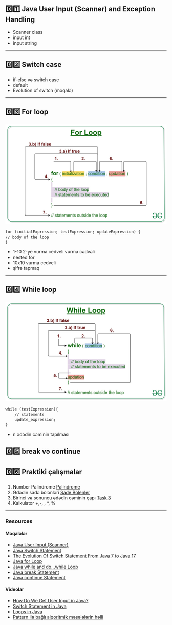 ## 0️⃣1️⃣ Java User Input (Scanner) and Exception Handling
* Scanner class
* input int
* input string

---
## 0️⃣2️⃣ Switch case
* if-else və switch case
* default
* Evolution of switch (məqalə)

---
## 0️⃣3️⃣ For loop

![img.png](imgs/for_loop.png)

    for (initialExpression; testExpression; updateExpression) {
    // body of the loop
    }

* 1-10 2-ye vurma cedveli vurma cədvəli
* nested for
* 10x10 vurma cedveli
* şifrə tapmaq

---
## 0️⃣4️⃣ While loop

![img.png](imgs/while_loop.png)
    
    while (testExpression){
        // statements
        update_expression;
    }

* n ədədin cəminin tapılması


## 0️⃣5️⃣ break və continue


## 0️⃣6️⃣ Praktiki çalışmalar

1. Number Palindrome [Palindrome](../../src/main/java/com/mastercode/week02/practice/PalindromeNumber.java)
2. Ədədin sadə bölənləri  [Sade Bolenler](../../src/main/java/com/mastercode/week02/practice/SadeBolenler.java)
3. Birinci və sonuncu ədədin cəminin çapı [Task 3](../../src/main/java/com/mastercode/week02/practice/Task3.java)
4. Kalkulator +,-, \, *, %

---
### Resources

#### Məqalələr
* [Java User Input (Scanner)](https://www.w3schools.com/java/java_user_input.asp)
* [Java Switch Statement](https://www.baeldung.com/java-switch)
* [The Evolution Of Switch Statement From Java 7 to Java 17](https://medium.com/@javatechie/the-evolution-of-switch-statement-from-java-7-to-java-17-4b5eee8d29b7)
* [Java for Loop](https://www.programiz.com/java-programming/for-loop)
* [Java while and do...while Loop](https://www.programiz.com/java-programming/do-while-loop)
* [Java break Statement](https://www.programiz.com/java-programming/break-statement)
* [Java continue Statement](https://www.programiz.com/java-programming/continue-statement)

#### Videolar
* [How Do We Get User Input in Java?](https://www.youtube.com/watch?v=bI7kQq9cjmQ)
* [Switch Statement in Java](https://www.youtube.com/watch?v=IrQKDdptiw8)
* [Loops in Java](https://www.youtube.com/watch?v=hs45eeZ326U&ab_channel=Simplilearn)
* [Pattern ilə bağlı alqoritmik məsələlərin həlli](https://www.youtube.com/watch?v=lsOOs5J8ycw&t=2164s&ab_channel=KunalKushwaha)